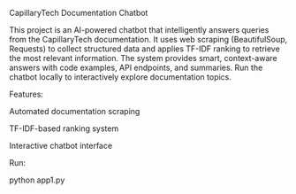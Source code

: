 CapillaryTech Documentation Chatbot

This project is an AI-powered chatbot that intelligently answers queries from the CapillaryTech documentation.
It uses web scraping (BeautifulSoup, Requests) to collect structured data and applies TF-IDF ranking to retrieve the most relevant information.
The system provides smart, context-aware answers with code examples, API endpoints, and summaries.
Run the chatbot locally to interactively explore documentation topics.

Features:

Automated documentation scraping

TF-IDF-based ranking system

Interactive chatbot interface

Run:

python app1.py
